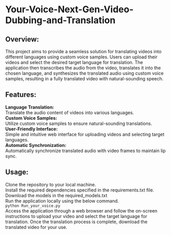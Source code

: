 # Your-Voice-Next-Gen-Video-Dubbing-and-Translation
## Overview:

This project aims to provide a seamless solution for translating videos into different languages using custom voice samples. Users can upload their videos and select the desired target language for translation. The application then transcribes the audio from the video, translates it into the chosen language, and synthesizes the translated audio using custom voice samples, resulting in a fully translated video with natural-sounding speech.


## Features:

  **Language Translation:**   
  Translate the audio content of videos into various languages.  
  **Custom Voice Samples:**   
  Utilize custom voice samples to ensure natural-sounding translations.  
  **User-Friendly Interface:**   
  Simple and intuitive web interface for uploading videos and selecting target languages.  
  **Automatic Synchronization:**   
  Automatically synchronize translated audio with video frames to maintain lip sync.  


## Usage:
  Clone the repository to your local machine.   
  Install the required dependencies specified in the requirements.txt file.     
  Download the models in the required_models.txt   
  Run the application locally using the below command.   
  `python Run_your_voice.py`    
  Access the application through a web browser and follow the on-screen instructions to upload your video and select the target language for translation.
  Once the translation process is complete, download the translated video for your use.
